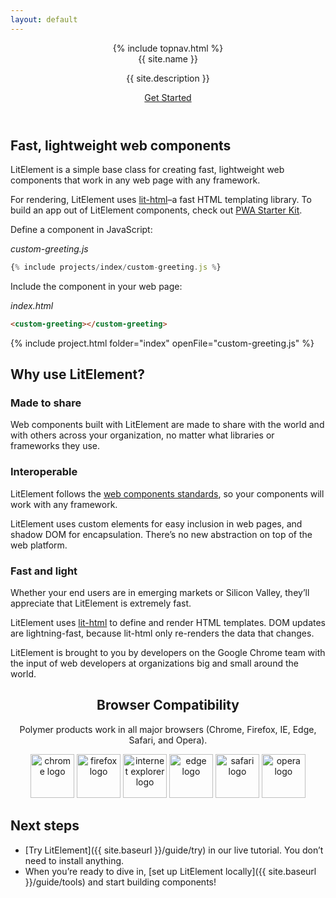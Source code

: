 ```yaml
---
layout: default
---
```


<header class="hero" markdown="0">
{% include topnav.html %}
<div class="wrapper">
<div class="hero-title">{{ site.name }}</div>
<p class="hero-caption">{{ site.description }}</p>
<a class="hero-link link-with-arrow" href="{{ site.baseurl }}/guide/try">Get Started</a>
</div>
</header>

<section class="grey-bg">
<div class="wrapper">
<div class="responsive-row center">
<div style="max-width: 600px">

## Fast, lightweight web components

LitElement is a simple base class for creating fast, lightweight web components that work in any web page with any framework.

For rendering, LitElement uses [lit-html](https://lit-html.polymer-project.org/)–a fast HTML templating library. To build an app out of LitElement components, check out [PWA Starter Kit](https://pwa-starter-kit.polymer-project.org/).

</div>
</div>
</div>
</section>

<section>
<div class="wrapper">

Define a component in JavaScript:

_custom-greeting.js_

```js
{% include projects/index/custom-greeting.js %}
```

Include the component in your web page:

_index.html_

```html
<custom-greeting></custom-greeting>
```

{% include project.html folder="index" openFile="custom-greeting.js" %}

</div>
</section>

<section class="grey-bg">
<div class="wrapper">

## Why use LitElement?

<div class="responsive-row">
<div style="flex: 1">

### Made to share

Web components built with LitElement are made to share with the world and with others across your organization, no matter what libraries or frameworks they use. 

</div>
<div style="flex: 1">

### Interoperable

LitElement follows the [web components standards](https://developer.mozilla.org/en-US/docs/Web/Web_Components), so your components will work with any framework.

LitElement uses custom elements for easy inclusion in web pages, and shadow DOM for encapsulation. There’s no new abstraction on top of the web platform.

</div>
<div style="flex: 1">

### Fast and light

Whether your end users are in emerging markets or Silicon Valley, they’ll appreciate that LitElement is extremely fast.

LitElement uses [lit-html](https://github.com/Polymer/lit-html) to define and render HTML templates. DOM updates are lightning-fast, because lit-html only re-renders the data that changes.

</div>
</div>
</div>
</section>

<section>
<div class="wrapper">
<div class="responsive-row center">
<div style="max-width: 600px">

LitElement is brought to you by developers on the Google Chrome team with the input of web developers at organizations big and small around the world. 

</div>
</div>
</div>
</section>

<section>
<div class="wrapper" style="text-align: center">

## Browser Compatibility

Polymer products work in all major browsers (Chrome, Firefox, IE, Edge, Safari, and Opera).

<div>
<img width="70" height="70" src="/images/browsers/chrome_128x128.png" alt="chrome logo">
<img width="70" height="70" src="/images/browsers/firefox_128x128.png" alt="firefox logo">
<img width="70" height="70" src="/images/browsers/internet-explorer_128x128.png" alt="internet explorer logo">
<img width="70" height="70" src="/images/browsers/edge_128x128.png" alt="edge logo">
<img width="70" height="70" src="/images/browsers/safari_128x128.png" alt="safari logo">
<img width="70" height="70" src="/images/browsers/opera_128x128.png" alt="opera logo">
</div>

</div>
</section>

<section class="grey-bg">
<div class="wrapper">

## Next steps

- [Try LitElement]({{ site.baseurl }}/guide/try) in our live tutorial. You don’t need to install anything.
- When you’re ready to dive in, [set up LitElement locally]({{ site.baseurl }}/guide/tools) and start building components!

</div>
</section>
